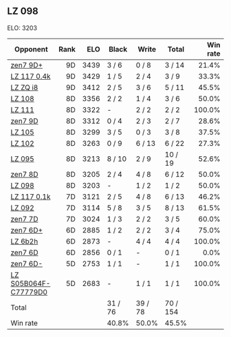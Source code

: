 ## LZ 098 ##

ELO: 3203

Opponent | Rank | ELO | Black | Write | Total | Win rate
---------|-----:|----:|-------|-------|-------|-------:
[zen7 9D+](zen7%209D+.md) | 9D | 3439 | 3 / 6 | 0 / 8 | 3 / 14 | 21.4%
[LZ 117 0.4k](LZ%20117%200.4k.md) | 9D | 3429 | 1 / 5 | 2 / 4 | 3 / 9 | 33.3%
[LZ ZQ i8](LZ%20ZQ%20i8.md) | 9D | 3412 | 2 / 5 | 3 / 6 | 5 / 11 | 45.5%
[LZ 108](LZ%20108.md) | 8D | 3356 | 2 / 2 | 1 / 4 | 3 / 6 | 50.0%
[LZ 111](LZ%20111.md) | 8D | 3322 | - | 2 / 2 | 2 / 2 | 100.0%
[zen7 9D](zen7%209D.md) | 8D | 3312 | 0 / 4 | 2 / 3 | 2 / 7 | 28.6%
[LZ 105](LZ%20105.md) | 8D | 3299 | 3 / 5 | 0 / 3 | 3 / 8 | 37.5%
[LZ 102](LZ%20102.md) | 8D | 3263 | 0 / 9 | 6 / 13 | 6 / 22 | 27.3%
[LZ 095](LZ%20095.md) | 8D | 3213 | 8 / 10 | 2 / 9 | 10 / 19 | 52.6%
[zen7 8D](zen7%208D.md) | 8D | 3205 | 2 / 4 | 4 / 8 | 6 / 12 | 50.0%
[LZ 098](LZ%20098.md) | 8D | 3203 | - | 1 / 2 | 1 / 2 | 50.0%
[LZ 117 0.1k](LZ%20117%200.1k.md) | 7D | 3121 | 2 / 5 | 4 / 8 | 6 / 13 | 46.2%
[LZ 092](LZ%20092.md) | 7D | 3114 | 5 / 8 | 3 / 5 | 8 / 13 | 61.5%
[zen7 7D](zen7%207D.md) | 7D | 3024 | 1 / 3 | 2 / 2 | 3 / 5 | 60.0%
[zen7 6D+](zen7%206D+.md) | 6D | 2885 | 1 / 2 | 2 / 2 | 3 / 4 | 75.0%
[LZ 6b2h](LZ%206b2h.md) | 6D | 2873 | - | 4 / 4 | 4 / 4 | 100.0%
[zen7 6D](zen7%206D.md) | 6D | 2856 | 0 / 1 | - | 0 / 1 | 0.0%
[zen7 6D-](zen7%206D-.md) | 5D | 2753 | 1 / 1 | - | 1 / 1 | 100.0%
[LZ S05B064F-C77779D0](LZ%20S05B064F-C77779D0.md) | 5D | 2683 | - | 1 / 1 | 1 / 1 | 100.0%
Total | | | 31 / 76 | 39 / 78 | 70 / 154 | 
Win rate| | | 40.8% | 50.0% | 45.5% | 
